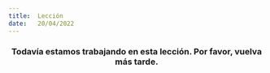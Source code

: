 ```yaml
---
title:  Lección
date:   20/04/2022
---
```


### <center>Todavía estamos trabajando en esta lección. Por favor, vuelva más tarde.</center>